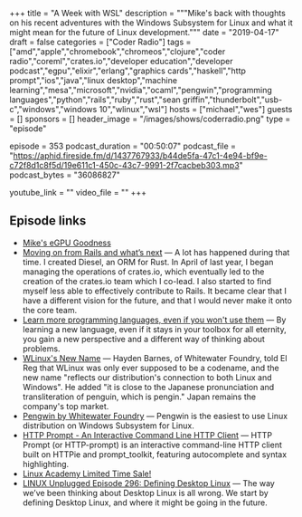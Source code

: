+++
title = "A Week with WSL"
description = """Mike's back with thoughts on his recent adventures with the Windows Subsystem for Linux and what it might mean for the future of Linux development."""
date = "2019-04-17"
draft = false
categories = ["Coder Radio"]
tags = ["amd","apple","chromebook","chromeos","clojure","coder radio","coreml","crates.io","developer education","developer podcast","egpu","elixir","erlang","graphics cards","haskell","http prompt","ios","java","linux desktop","machine learning","mesa","microsoft","nvidia","ocaml","pengwin","programming languages","python","rails","ruby","rust","sean griffin","thunderbolt","usb-c","windows","windows 10","wlinux","wsl"]
hosts = ["michael","wes"]
guests = []
sponsors = []
header_image = "/images/shows/coderradio.png"
type = "episode"

episode = 353
podcast_duration = "00:50:07"
podcast_file = "https://aphid.fireside.fm/d/1437767933/b44de5fa-47c1-4e94-bf9e-c72f8d1c8f5d/19e611c1-450c-43c7-9991-2f7cacbeb303.mp3"
podcast_bytes = "36086827"

youtube_link = ""
video_file = ""
+++

## Episode links

  * [Mike's eGPU Goodness](https://twitter.com/dominucco/status/1117601955419951104 "Mike's eGPU Goodness")
  * [Moving on from Rails and what’s next](https://blog.seantheprogrammer.com/moving-on-from-rails-and-whats-next "Moving on from Rails and what’s next") — A lot has happened during that time. I created Diesel, an ORM for Rust. In April of last year, I began managing the operations of crates.io, which eventually led to the creation of the crates.io team which I co-lead. I also started to find myself less able to effectively contribute to Rails. It became clear that I have a different vision for the future, and that I would never make it onto the core team.
  * [Learn more programming languages, even if you won't use them](https://thorstenball.com/blog/2019/04/09/learn-more-programming-languages/ "Learn more programming languages, even if you won't use them") — By learning a new language, even if it stays in your toolbox for all eternity, you gain a new perspective and a different way of thinking about problems.
  * [WLinux's New Name](https://www.theregister.co.uk/2019/03/15/wlinux_becomes_pengwin/ "WLinux's New Name") — Hayden Barnes, of Whitewater Foundry, told El Reg that WLinux was only ever supposed to be a codename, and the new name "reflects our distribution's connection to both Linux and Windows". He added "it is close to the Japanese pronunciation and transliteration of penguin, which is pengin." Japan remains the company's top market.
  * [Pengwin by Whitewater Foundry](https://www.pengwin.dev/ "Pengwin by Whitewater Foundry") — Pengwin is the easiest to use Linux distribution on Windows Subsystem for Linux.
  * [HTTP Prompt - An Interactive Command Line HTTP Client](https://www.tecmint.com/http-prompt-command-line-http-client/ "HTTP Prompt - An Interactive Command Line HTTP Client") — HTTP Prompt (or HTTP-prompt) is an interactive command-line HTTP client built on HTTPie and prompt_toolkit, featuring autocomplete and syntax highlighting.
  * [Linux Academy Limited Time Sale!](https://linuxacademy.com/join/pricing "Linux Academy Limited Time Sale!")
  * [LINUX Unplugged Episode 296: Defining Desktop Linux](https://linuxunplugged.com/296 "LINUX Unplugged Episode 296: Defining Desktop Linux") — The way we’ve been thinking about Desktop Linux is all wrong. We start by defining Desktop Linux, and where it might be going in the future.

